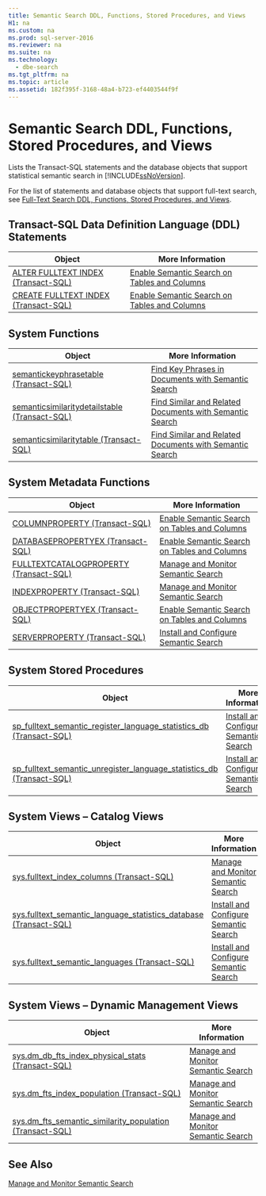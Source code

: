 ```yaml
---
title: Semantic Search DDL, Functions, Stored Procedures, and Views
H1: na
ms.custom: na
ms.prod: sql-server-2016
ms.reviewer: na
ms.suite: na
ms.technology: 
  - dbe-search
ms.tgt_pltfrm: na
ms.topic: article
ms.assetid: 182f395f-3168-48a4-b723-ef4403544f9f
---
```

# Semantic Search DDL, Functions, Stored Procedures, and Views
  Lists the Transact\-SQL statements and the database objects that support statistical semantic search in [!INCLUDE[ssNoVersion](../../Token/Other/ssNoVersion_md.md)].  
  
 For the list of statements and database objects that support full\-text search, see [Full-Text Search DDL, Functions, Stored Procedures, and Views](../../Topics/TopicNameNotContainA/Full-Text-Search-DDL--Functions--Stored-Procedures--and-Views.md).  
  
##  <a name="ddl"></a> Transact\-SQL Data Definition Language \(DDL\) Statements  
  
|Object|More Information|  
|------------|----------------------|  
|[ALTER FULLTEXT INDEX &#40;Transact-SQL&#41;](../Topic/ALTER%20FULLTEXT%20INDEX%20\(Transact-SQL\).md)|[Enable Semantic Search on Tables and Columns](../../Topics/TopicNameNotContainA/Enable-Semantic-Search-on-Tables-and-Columns.md)|  
|[CREATE FULLTEXT INDEX &#40;Transact-SQL&#41;](../Topic/CREATE%20FULLTEXT%20INDEX%20\(Transact-SQL\).md)|[Enable Semantic Search on Tables and Columns](../../Topics/TopicNameNotContainA/Enable-Semantic-Search-on-Tables-and-Columns.md)|  
  
##  <a name="func"></a> System Functions  
  
|Object|More Information|  
|------------|----------------------|  
|[semantickeyphrasetable &#40;Transact-SQL&#41;](../Topic/semantickeyphrasetable%20\(Transact-SQL\).md)|[Find Key Phrases in Documents with Semantic Search](../../Topics/TopicNameNotContainA/Find-Key-Phrases-in-Documents-with-Semantic-Search.md)|  
|[semanticsimilaritydetailstable &#40;Transact-SQL&#41;](../Topic/semanticsimilaritydetailstable%20\(Transact-SQL\).md)|[Find Similar and Related Documents with Semantic Search](../../Topics/TopicNameNotContainA/Find-Similar-and-Related-Documents-with-Semantic-Search.md)|  
|[semanticsimilaritytable &#40;Transact-SQL&#41;](../Topic/semanticsimilaritytable%20\(Transact-SQL\).md)|[Find Similar and Related Documents with Semantic Search](../../Topics/TopicNameNotContainA/Find-Similar-and-Related-Documents-with-Semantic-Search.md)|  
  
##  <a name="meta"></a> System Metadata Functions  
  
|Object|More Information|  
|------------|----------------------|  
|[COLUMNPROPERTY &#40;Transact-SQL&#41;](../Topic/COLUMNPROPERTY%20\(Transact-SQL\).md)|[Enable Semantic Search on Tables and Columns](../../Topics/TopicNameNotContainA/Enable-Semantic-Search-on-Tables-and-Columns.md)|  
|[DATABASEPROPERTYEX &#40;Transact-SQL&#41;](../Topic/DATABASEPROPERTYEX%20\(Transact-SQL\).md)|[Enable Semantic Search on Tables and Columns](../../Topics/TopicNameNotContainA/Enable-Semantic-Search-on-Tables-and-Columns.md)|  
|[FULLTEXTCATALOGPROPERTY &#40;Transact-SQL&#41;](../Topic/FULLTEXTCATALOGPROPERTY%20\(Transact-SQL\).md)|[Manage and Monitor Semantic Search](../../Topics/TopicNameNotContainA/Manage-and-Monitor-Semantic-Search.md)|  
|[INDEXPROPERTY &#40;Transact-SQL&#41;](../Topic/INDEXPROPERTY%20\(Transact-SQL\).md)|[Manage and Monitor Semantic Search](../../Topics/TopicNameNotContainA/Manage-and-Monitor-Semantic-Search.md)|  
|[OBJECTPROPERTYEX &#40;Transact-SQL&#41;](../Topic/OBJECTPROPERTYEX%20\(Transact-SQL\).md)|[Enable Semantic Search on Tables and Columns](../../Topics/TopicNameNotContainA/Enable-Semantic-Search-on-Tables-and-Columns.md)|  
|[SERVERPROPERTY &#40;Transact-SQL&#41;](../Topic/SERVERPROPERTY%20\(Transact-SQL\).md)|[Install and Configure Semantic Search](../../Topics/TopicNameNotContainA/Install-and-Configure-Semantic-Search.md)|  
  
##  <a name="sproc"></a> System Stored Procedures  
  
|Object|More Information|  
|------------|----------------------|  
|[sp_fulltext_semantic_register_language_statistics_db &#40;Transact-SQL&#41;](../Topic/sp_fulltext_semantic_register_language_statistics_db%20\(Transact-SQL\).md)|[Install and Configure Semantic Search](../../Topics/TopicNameNotContainA/Install-and-Configure-Semantic-Search.md)|  
|[sp_fulltext_semantic_unregister_language_statistics_db &#40;Transact-SQL&#41;](../Topic/sp_fulltext_semantic_unregister_language_statistics_db%20\(Transact-SQL\).md)|[Install and Configure Semantic Search](../../Topics/TopicNameNotContainA/Install-and-Configure-Semantic-Search.md)|  
  
##  <a name="cv"></a> System Views – Catalog Views  
  
|Object|More Information|  
|------------|----------------------|  
|[sys.fulltext_index_columns &#40;Transact-SQL&#41;](../Topic/sys.fulltext_index_columns%20\(Transact-SQL\).md)|[Manage and Monitor Semantic Search](../../Topics/TopicNameNotContainA/Manage-and-Monitor-Semantic-Search.md)|  
|[sys.fulltext_semantic_language_statistics_database &#40;Transact-SQL&#41;](../Topic/sys.fulltext_semantic_language_statistics_database%20\(Transact-SQL\).md)|[Install and Configure Semantic Search](../../Topics/TopicNameNotContainA/Install-and-Configure-Semantic-Search.md)|  
|[sys.fulltext_semantic_languages &#40;Transact-SQL&#41;](../Topic/sys.fulltext_semantic_languages%20\(Transact-SQL\).md)|[Install and Configure Semantic Search](../../Topics/TopicNameNotContainA/Install-and-Configure-Semantic-Search.md)|  
  
##  <a name="dmv"></a> System Views – Dynamic Management Views  
  
|Object|More Information|  
|------------|----------------------|  
|[sys.dm_db_fts_index_physical_stats &#40;Transact-SQL&#41;](../Topic/sys.dm_db_fts_index_physical_stats%20\(Transact-SQL\).md)|[Manage and Monitor Semantic Search](../../Topics/TopicNameNotContainA/Manage-and-Monitor-Semantic-Search.md)|  
|[sys.dm_fts_index_population &#40;Transact-SQL&#41;](../Topic/sys.dm_fts_index_population%20\(Transact-SQL\).md)|[Manage and Monitor Semantic Search](../../Topics/TopicNameNotContainA/Manage-and-Monitor-Semantic-Search.md)|  
|[sys.dm_fts_semantic_similarity_population &#40;Transact-SQL&#41;](../Topic/sys.dm_fts_semantic_similarity_population%20\(Transact-SQL\).md)|[Manage and Monitor Semantic Search](../../Topics/TopicNameNotContainA/Manage-and-Monitor-Semantic-Search.md)|  
  
## See Also  
 [Manage and Monitor Semantic Search](../../Topics/TopicNameNotContainA/Manage-and-Monitor-Semantic-Search.md)  
  
  